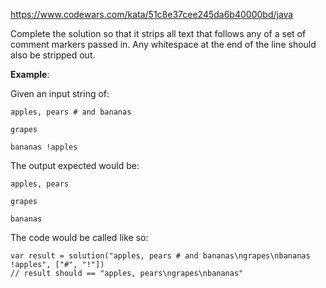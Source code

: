 https://www.codewars.com/kata/51c8e37cee245da6b40000bd/java

Complete the solution so that it strips all text that follows any of a set of comment markers passed in. Any whitespace at the end of the line should also be stripped out.

**Example**:

Given an input string of:

```
apples, pears # and bananas

grapes

bananas !apples
```

The output expected would be:

```
apples, pears

grapes

bananas
```

The code would be called like so:

```
var result = solution("apples, pears # and bananas\ngrapes\nbananas !apples", ["#", "!"])
// result should == "apples, pears\ngrapes\nbananas"
```